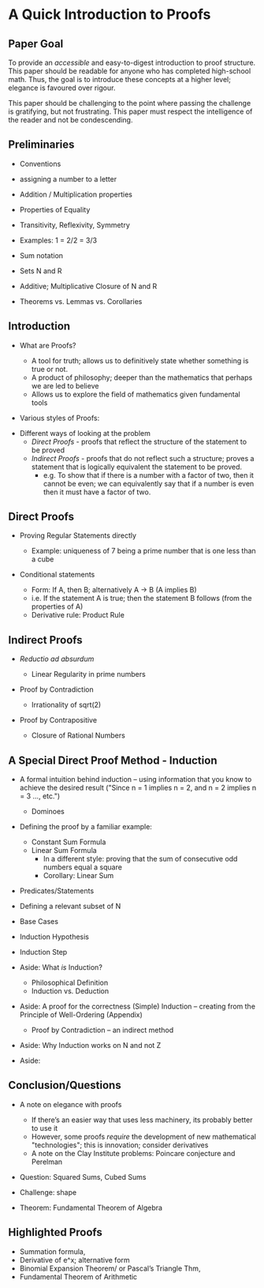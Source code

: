 # A Quick Introduction to Proofs
## Paper Goal
To provide an _accessible_ and easy-to-digest introduction to proof structure. This paper should be readable for anyone who has completed high-school math. Thus, the goal is to introduce these concepts at a higher level; elegance is favoured over rigour.

This paper should be challenging to the point where passing the challenge is gratifying, but not frustrating. This paper must respect the intelligence of the reader and not be condescending.

## Preliminaries
 - Conventions
  - assigning a number to a letter


 - Addition / Multiplication properties
 - Properties of Equality
  - Transitivity, Reflexivity, Symmetry
  - Examples: 1 = 2/2 = 3/3
 - Sum notation
 - Sets N and R
  * Additive; Multiplicative Closure of N and R

 - Theorems vs. Lemmas vs. Corollaries

## Introduction
- What are Proofs?
  * A tool for truth; allows us to definitively state whether something is true or not.
  * A product of philosophy; deeper than the mathematics that perhaps we are led to believe
  * Allows us to explore the field of mathematics given fundamental tools


- Various styles of Proofs:
* Different ways of looking at the problem
  * *Direct Proofs* - proofs that reflect the structure of the statement to be proved
  * *Indirect Proofs* - proofs that do not reflect such a structure; proves a statement that is logically equivalent the statement to be proved.
    - e.g. To show that if there is a number with a factor of two, then it cannot be even; we can equivalently say that if a number is even then it must have a factor of two.

## Direct Proofs
- Proving Regular Statements directly
  * Example: uniqueness of 7 being a prime number that is one less than a cube


- Conditional statements
  * Form: If A, then B; alternatively A -> B (A implies B)
  * i.e. If the statement A is true; then the statement B follows (from the properties of A)
  * Derivative rule: Product Rule

## Indirect Proofs
- _Reductio ad absurdum_
  * Linear Regularity in prime numbers


- Proof by Contradiction
  * Irrationality of sqrt(2)


- Proof by Contrapositive
  * Closure of Rational Numbers


## A Special Direct Proof Method - Induction
 - A formal intuition behind induction – using information that you know to achieve the desired result ("Since n = 1 implies n = 2, and n = 2 implies n = 3 …, etc.")
    * Dominoes
- Defining the proof by a familiar example:
  - Constant Sum Formula
  - Linear Sum Formula
    - In a different style: proving that the sum of consecutive odd numbers equal a square
    - Corollary: Linear Sum

- Predicates/Statements
- Defining a relevant subset of N
- Base Cases
- Induction Hypothesis
- Induction Step


- Aside: What _is_ Induction?
    - Philosophical Definition
    - Induction vs. Deduction


 - Aside: A proof for the correctness (Simple) Induction – creating from the Principle of Well-Ordering (Appendix)
    - Proof by Contradiction – an indirect method

 - Aside: Why Induction works on N and not Z

 - Aside: 

## Conclusion/Questions
- A note on elegance with proofs
    * If there’s an easier way that uses less machinery, its probably better to use it
    * However, some proofs _require_ the development of new mathematical "technologies"; this is innovation; consider derivatives
    * A note on the Clay Institute problems: Poincare conjecture and Perelman


- Question: Squared Sums, Cubed Sums
- Challenge:  shape
- Theorem: Fundamental Theorem of Algebra


## Highlighted Proofs
- Summation formula,
- Derivative of e^x; alternative form
- Binomial Expansion Theorem/ or Pascal’s Triangle Thm,
- Fundamental Theorem of Arithmetic

